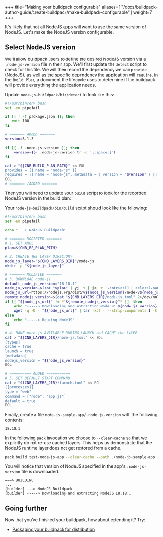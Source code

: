 
+++
title="Making your buildpack configurable"
aliases=[
  "/docs/buildpack-author-guide/create-buildpack/make-buildpack-configurable"
]
weight=7
+++

<!-- test:suite=create-buildpack;weight=8 -->

It's likely that not all NodeJS apps will want to use the same version of NodeJS. Let's make the NodeJS version configurable.

## Select NodeJS version

We'll allow buildpack users to define the desired NodeJS version via a `.node-js-version` file in their app. We'll first update the `detect` script to check for this file. We will then record the dependency we can `provide` (NodeJS), as well as the specific dependency the application will `require`, in the `Build Plan`, a document the lifecycle uses to determine if the buildpack will provide everything the application needs.

Update `node-js-buildpack/bin/detect` to look like this:

<!-- test:file=node-js-buildpack/bin/detect -->
```bash
#!/usr/bin/env bash
set -eo pipefail

if [[ ! -f package.json ]]; then
   exit 100
fi

# ======= ADDED =======
version=3.1.3

if [[ -f .node-js-version ]]; then
    version=$(< .node-js-version tr -d '[:space:]')
fi

cat > "${CNB_BUILD_PLAN_PATH}" << EOL
provides = [{ name = "node-js" }]
requires = [{ name = "node-js", metadata = { version = "$version" } }]
EOL
# ======= /ADDED =======
```

Then you will need to update your `build` script to look for the recorded NodeJS version in the build plan:

Your `node-js-buildpack/bin/build` script should look like the following:

<!-- test:file=node-js-buildpack/bin/build -->
```bash
#!/usr/bin/env bash
set -eo pipefail

echo "---> NodeJS Buildpack"

# ======= MODIFIED =======
# 1. GET ARGS
plan=${CNB_BP_PLAN_PATH}

# 2. CREATE THE LAYER DIRECTORY
node_js_layer="${CNB_LAYERS_DIR}"/node-js
mkdir -p "${node_js_layer}"

# ======= MODIFIED =======
# 3. DOWNLOAD node-js
default_node_js_version="18.18.1"
node_js_version=$(cat "$plan" | yj -t | jq -r '.entries[] | select(.name == "node-js") | .metadata.version' || echo ${default_node_js_version})
node_js_url=https://nodejs.org/dist/v${node_js_version}/node-v${node_js_version}-linux-x64.tar.xz
remote_nodejs_version=$(cat "${CNB_LAYERS_DIR}/node-js.toml" 2>/dev/null | yj -t | jq -r .metadata.nodejs_version 2>/dev/null || echo 'NOT FOUND')
if [[ "${node_js_url}" != *"${remote_nodejs_version}"* ]]; then
    echo "-----> Downloading and extracting NodeJS" ${node_js_version}
    wget -q -O - "${node_js_url}" | tar -xJf - --strip-components 1 -C "${node_js_layer}"
else
    echo "-----> Reusing NodeJS"
fi

# 4. MAKE node-js AVAILABLE DURING LAUNCH and CACHE the LAYER
cat > "${CNB_LAYERS_DIR}/node-js.toml" << EOL
[types]
cache = true
launch = true
[metadata]
nodejs_version = "${node_js_version}"
EOL

# ========== ADDED ===========
# 5. SET DEFAULT START COMMAND
cat > "${CNB_LAYERS_DIR}/launch.toml" << EOL
[[processes]]
type = "web"
command = ["node", "app.js"]
default = true
EOL
```

Finally, create a file `node-js-sample-app/.node-js-version` with the following contents:

<!-- test:file=node-js-sample-app/.node-js-version -->
```
18.18.1
```

In the following `pack` invocation we choose to `--clear-cache` so that we explicitly do not re-use cached layers.  This helps us demonstrate that the NodeJS runtime layer does not get restored from a cache.

<!-- test:exec -->
```bash
pack build test-node-js-app --clear-cache --path ./node-js-sample-app --buildpack ./node-js-buildpack
```
<!--+- "{{execute}}"+-->

You will notice that version of NodeJS specified in the app's `.node-js-version` file is downloaded.

<!-- test:assert=contains;ignore-lines=... -->
```text
===> BUILDING
...
[builder] ---> NodeJS Buildpack
[builder] -----> Downloading and extracting NodeJS 18.18.1
```

## Going further

Now that you've finished your buildpack, how about extending it? Try:

- [Packaging your buildpack for distribution][package-a-buildpack]

[package-a-buildpack]: /docs/for-buildpack-authors/how-to/distribute-buildpacks/package-buildpack/
